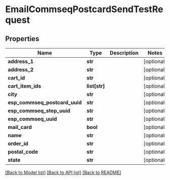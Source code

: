 # EmailCommseqPostcardSendTestRequest

## Properties
Name | Type | Description | Notes
------------ | ------------- | ------------- | -------------
**address_1** | **str** |  | [optional] 
**address_2** | **str** |  | [optional] 
**cart_id** | **str** |  | [optional] 
**cart_item_ids** | **list[str]** |  | [optional] 
**city** | **str** |  | [optional] 
**esp_commseq_postcard_uuid** | **str** |  | [optional] 
**esp_commseq_step_uuid** | **str** |  | [optional] 
**esp_commseq_uuid** | **str** |  | [optional] 
**mail_card** | **bool** |  | [optional] 
**name** | **str** |  | [optional] 
**order_id** | **str** |  | [optional] 
**postal_code** | **str** |  | [optional] 
**state** | **str** |  | [optional] 

[[Back to Model list]](../README.md#documentation-for-models) [[Back to API list]](../README.md#documentation-for-api-endpoints) [[Back to README]](../README.md)


